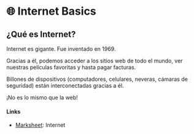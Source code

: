 # 🌐 Internet Basics


## ¿Qué es Internet?
Internet es gigante. Fue inventado en 1969.

Gracias a él, podemos acceder a los sitios web de todo el mundo, ver nuestras películas favoritas y hasta pagar facturas.

Billones de dispositivos (computadores, celulares, neveras, cámaras de seguridad) están interconectadas gracias a él.

¡No es lo mismo que la web!

#### Links
- [Marksheet](https://marksheet.io/internet.html): Internet
